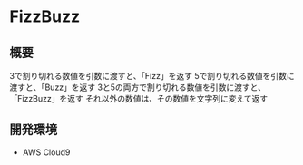 # FizzBuzz

## 概要
3で割り切れる数値を引数に渡すと、「Fizz」を返す
5で割り切れる数値を引数に渡すと、「Buzz」を返す
3と5の両方で割り切れる数値を引数に渡すと、「FizzBuzz」を返す
それ以外の数値は、その数値を文字列に変えて返す

## 開発環境
- AWS Cloud9
